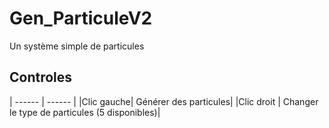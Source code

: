 # Gen_ParticuleV2

  Un système simple de particules

## Controles 
| ------ | ------ |
|Clic gauche| Générer des particules|
|Clic droit | Changer le type de particules (5 disponibles)|
